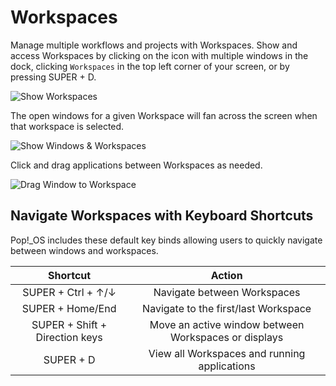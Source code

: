 # Workspaces

Manage multiple workflows and projects with Workspaces. Show and access Workspaces by clicking on the icon with multiple windows in the dock, clicking `Workspaces` in the top left corner of your screen, or by pressing SUPER + D.

![Show Workspaces](/images/workspaces/show-workspaces.png)

The open windows for a given Workspace will fan across the screen when that workspace is selected.

![Show Windows & Workspaces](/images/workspaces/show-windows-workspaces.png)

Click and drag applications between Workspaces as needed.

![Drag Window to Workspace](/images/workspaces/drag-window-workspace.png)

## Navigate Workspaces with Keyboard Shortcuts

Pop!\_OS includes these default key binds allowing users to quickly navigate between windows and workspaces.

| Shortcut              | Action |
|:----------------------:|:--------:|
| SUPER + Ctrl + ↑/↓ | Navigate between Workspaces |
| SUPER + Home/End  | Navigate to the first/last Workspace |
| SUPER + Shift + Direction keys | Move an active window between Workspaces or displays |
| SUPER + D | View all Workspaces and running applications |

<!--
## Configure Workspaces

Access Workspaces Settings in Settings -> Desktop -> Workspaces. link to appropriate section in Configure Pop chapter when completed
-->